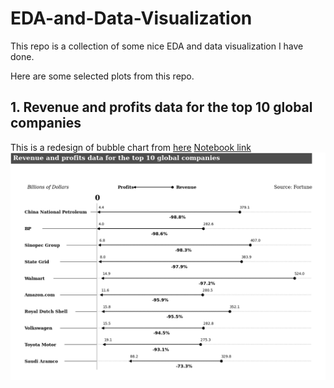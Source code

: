 # EDA-and-Data-Visualization

This repo is a collection of some nice EDA and data visualization I have done.

Here are some selected plots from this repo.
## 1. Revenue and profits data for the top 10 global companies
This is a redesign of bubble chart from [here](https://www.visualcapitalist.com/top-100-companies-revenue-profit)
[Notebook link](notebook/charts_redesign.ipynb)
<img src = 'pic/Revenue.png' width='800'>


